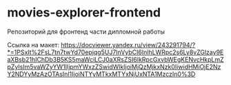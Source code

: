 # movies-explorer-frontend
Репозиторий для фронтенд части дипломной работы

Ссылка на макет:  https://docviewer.yandex.ru/view/243291794/?*=1PSxIt%2FsL7tn7twYd70epjqg5UJ7InVybCI6InlhLWRpc2s6Ly8vZGlzay9EaXBsb21hIChDb3B5KS5maWciLCJ0aXRsZSI6IkRpcGxvbWEgKENvcHkpLmZpZyIsIm5vaWZyYW1lIjpmYWxzZSwidWlkIjoiMjQzMjkxNzk0IiwidHMiOjE2NzY2NDYyMzAzOTAsInl1IjoiNTYyMTkxMTYxNjUxNTA1MzczIn0%3D

